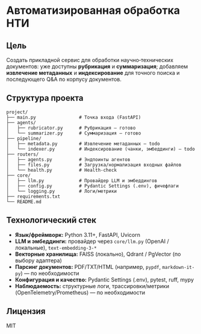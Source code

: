 # Автоматизированная обработка НТИ

## Цель
Создать прикладной сервис для обработки научно‑технических документов: уже доступны **рубрикация** и **суммаризация**; добавляем **извлечение метаданных** и **индексирование** для точного поиска и последующего Q&A по корпусу документов.

## Структура проекта
```
project/
├── main.py                # Точка входа (FastAPI)
├── agents/
│   ├── rubricator.py      # Рубрикация — готово
│   └── summarizer.py      # Суммаризация — готово
├── pipeline/
│   ├── metadata.py        # Извлечение метаданных — todo
│   └── indexer.py         # Индексирование (чанки, эмбеддинги) — todo
├── routers/
│   ├── agents.py          # Эндпоинты агентов
│   ├── files.py           # Загрузка/нормализация входных файлов
│   └── health.py          # Health-check
├── core/
│   ├── llm.py             # Провайдер LLM и эмбеддингов
│   ├── config.py          # Pydantic Settings (.env), фичефлаги
│   └── logging.py         # Логи/метрики
├── requirements.txt
└── README.md
```

## Технологический стек
- **Язык/фреймворк:** Python 3.11+, FastAPI, Uvicorn
- **LLM и эмбеддинги:** провайдер через `core/llm.py` (OpenAI / локальные), `text-embedding-3-*`
- **Векторные хранилища:** FAISS (локально), Qdrant / PgVector (по выбору адаптера)
- **Парсинг документов:** PDF/TXT/HTML (например, `pypdf`, `markdown-it-py`) — по необходимости
- **Конфигурация и качество:** Pydantic Settings (.env), pytest, ruff, mypy
- **Наблюдаемость:** структурные логи, трассировки/метрики (OpenTelemetry/Prometheus) — по необходимости

## Лицензия
MIT
